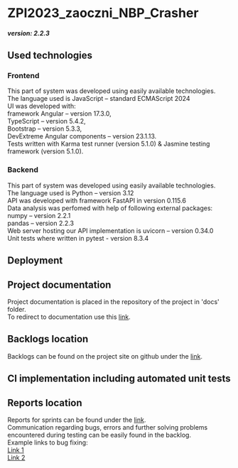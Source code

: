 # ZPI2023_zaoczni_NBP_Crasher

##### version: 2.2.3

## Used technologies
### Frontend
This part of system was developed using easily available technologies. <br>
The language used is JavaScript – standard ECMAScript 2024 <br>
UI was developed with: <br>
    framework Angular – version 17.3.0, <br>
    TypeScript – version 5.4.2, <br>
    Bootstrap – version 5.3.3, <br>
    DevExtreme Angular components – version 23.1.13. <br>
Tests written with Karma test runner (version 5.1.0) & Jasmine testing framework (version 5.1.0).<br>

### Backend
This part of system was developed using easily available technologies. <br>
The language used is Python – version 3.12 <br>
API was developed with framework FastAPI in version 0.115.6 <br>
Data analysis was perfomed with help of following external packages: <br>
    numpy – version 2.2.1 <br>
    pandas – version 2.2.3 <br>
Web server hosting our API implementation is uvicorn – version 0.34.0<br>
Unit tests where written in pytest - version 8.3.4<br>

## Deployment

## Project documentation
Project documentation is placed in the repository of the project in 'docs' folder.<br>
To redirect to documentation use this [link](docs).

## Backlogs location
Backlogs can be found on the project site on github under the [link](https://github.com/orgs/IIS-ZPI/projects/23/views/2?filterQuery=).

## CI implementation including automated unit tests

## Reports location
Reports for sprints can be found under the [link](docs/Raports).<br>
Communication regarding bugs, errors and further solving problems encountered during testing can be easily found in the backlog. <br>
Example links to bug fixing: <br>
[Link 1](https://github.com/orgs/IIS-ZPI/projects/23/views/2?filterQuery=&pane=issue&itemId=93567722&issue=IIS-ZPI%7CZPI2024_zaoczni_NBP_Crasher%7C56) <br>
[Link 2](https://github.com/orgs/IIS-ZPI/projects/23/views/2?filterQuery=&pane=issue&itemId=94253959&issue=IIS-ZPI%7CZPI2024_zaoczni_NBP_Crasher%7C65) <br>

